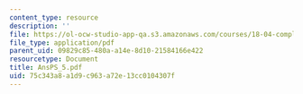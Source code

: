 ```yaml
---
content_type: resource
description: ''
file: https://ol-ocw-studio-app-qa.s3.amazonaws.com/courses/18-04-complex-variables-with-applications-fall-1999/75c343a8a1d9c963a72e13cc0104307f_AnsPS_5.pdf
file_type: application/pdf
parent_uid: 09829c85-480a-a14e-8d10-21584166e422
resourcetype: Document
title: AnsPS_5.pdf
uid: 75c343a8-a1d9-c963-a72e-13cc0104307f
---
```

